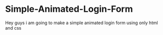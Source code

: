 # Simple-Animated-Login-Form
Hey guys i am going to make a simple animated login form using only html and css
